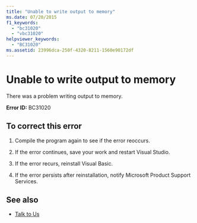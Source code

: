 ```yaml
---
title: "Unable to write output to memory"
ms.date: 07/20/2015
f1_keywords: 
  - "bc31020"
  - "vbc31020"
helpviewer_keywords: 
  - "BC31020"
ms.assetid: 23996dca-250f-4320-8211-1560e90172df
---
```

# Unable to write output to memory
There was a problem writing output to memory.  
  
 **Error ID:** BC31020  
  
## To correct this error  
  
1. Compile the program again to see if the error reoccurs.  
  
2. If the error continues, save your work and restart Visual Studio.  
  
3. If the error recurs, reinstall Visual Basic.  
  
4. If the error persists after reinstallation, notify Microsoft Product Support Services.  
  
## See also

- [Talk to Us](/visualstudio/ide/feedback-options)
